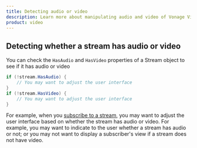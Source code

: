 ```yaml
---
title: Detecting audio or video
description: Learn more about manipulating audio and video of Vonage Video API streams for your Windows application. Publish only video or audio, adjust the frame rate, and more. 
product: video
---
```


## Detecting whether a stream has audio or video

You can check the `HasAudio` and `HasVideo` properties of a Stream object to see if it has audio or video

```c#
if (!stream.HasAudio) {
    // You may want to adjust the user interface
}
if (!stream.HasVideo) {
    // You may want to adjust the user interface
}
```

For example, when you [subscribe to a stream](/video/tutorials/subscribe-streams/introduction/windows), you may want to adjust the user interface based on whether the stream has audio or video. For example, you may want to indicate to the user whether a stream has audio or not; or you may not want to display a subscriber's view if a stream does not have video.
